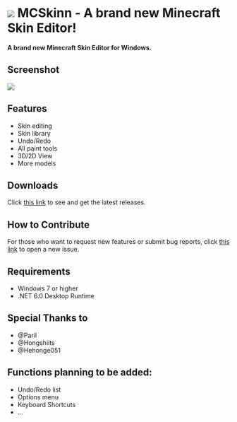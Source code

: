 # ![](https://github.com/NotYoojun/MCSkinn/blob/main/logos/MCSkinn_48.png?raw=true)  MCSkinn - A brand new Minecraft Skin Editor!


**A brand new Minecraft Skin Editor for Windows.**

## Screenshot

![](https://github.com/NotYoojun/MCSkinn/blob/main/docs/images/screenshot.png?raw=true)

## Features

- Skin editing
- Skin library
- Undo/Redo
- All paint tools
- 3D/2D View
- More models

## Downloads

Click [this link](https://github.com/NotYoojun/MCSkinn/releases) to see and get the latest releases.

## How to Contribute

For those who want to request new features or submit bug reports, click [this link](https://github.com/NotYoojun/MCSkinn/issues/new/choose) to open a new issue.

## Requirements

- Windows 7 or higher
- .NET 6.0 Desktop Runtime


## Special Thanks to

- @Paril
- @Hongshiits
- @Hehonge051


## Functions planning to be added:

- Undo/Redo list
- Options menu
- Keyboard Shortcuts
- ...
